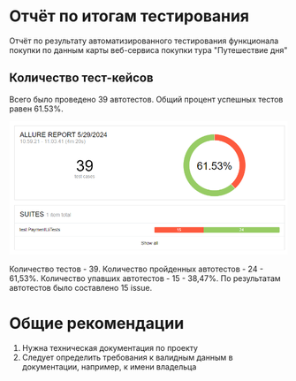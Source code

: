 # Отчёт по итогам тестирования

Отчёт по результату автоматизированного тестирования функционала покупки по данным карты веб-сервиса покупки тура "Путешествие дня"

## Количество тест-кейсов

Всего было проведено 39 автотестов. Общий процент успешных тестов равен 61.53%.

![img_2.png](img_2.png)

Количество тестов - 39.
Количество пройденных автотестов - 24 - 61,53%.
Количество упавших автотестов - 15 - 38,47%.
По результатам автотестов было составлено 15 issue.

# Общие рекомендации
1. Нужна техническая документация по проекту
2. Следует определить требования к валидным данным в документации, например, к имени владельца




